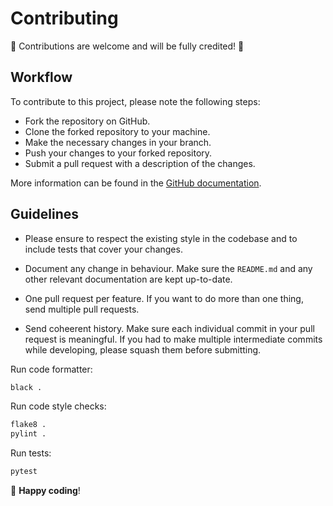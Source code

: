# Contributing

🌟 Contributions are welcome and will be fully credited! 🌟

## Workflow

To contribute to this project, please note the following steps:

- Fork the repository on GitHub.
- Clone the forked repository to your machine.
- Make the necessary changes in your branch.
- Push your changes to your forked repository.
- Submit a pull request with a description of the changes.

More information can be found in the [GitHub documentation](https://docs.github.com/en/get-started/quickstart/contributing-to-projects).

## Guidelines

- Please ensure to respect the existing style in the codebase and to include tests that cover your changes.

- Document any change in behaviour. Make sure the `README.md` and any other relevant documentation are kept up-to-date.

- One pull request per feature. If you want to do more than one thing, send multiple pull requests.

- Send coheerent history. Make sure each individual commit in your pull request is meaningful. If you had to make multiple intermediate commits while developing, please squash them before submitting.


Run code formatter:
```bash
black .
```

Run code style checks:
```bash
flake8 .
pylint .
```

Run tests:
```bash
pytest
```

🚀 **Happy coding**!
